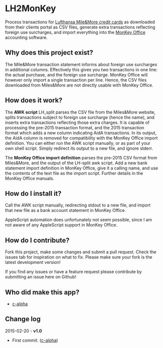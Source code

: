 LH2MonKey
=========

Process transactions for [Lufthansa Mile&More credit cards](https://www.miles-and-more-kreditkarte.com) as downloaded from their clients portal as CSV files, generate extra transactions reflecting foreign use surcharges, and import everything into the [MonKey Office](http://www.monkey-office.de) accounting software.

Why does this project exist?
----------------------------

The Mile&More transaction statement informs about foreign use surcharges in additional columns. Effectively this gives you two transactions in one line: the actual purchase, and the foreign use surcharge. MonKey Office will however only import a single transaction per line. Hence, the CSV files downloaded from Miles&More are not directly usable with MonKey Office.

How does it work?
-----------------

The **AWK script** LH_split parses the CSV file from the Miles&More website, splits transactions subject to foreign use surcharge (hence the name), and inserts extra transactions reflecting those extra charges. It is capable of processing the pre-2015 transaction format, and the 2015 transaction format which adds a new column indicating AidA transactions. In its output, the AidA column is removed for compatibility with the MonKey Office import definition. You can either run the AWK script manually, or as part of your own shell script. Simply redirect its output to a new file, and ignore stderr.

The **MonKey Office import definition** parses the pre-2015 CSV format from Miles&More, and the output of the LH-split awk script. Add a new bank statement import definition in MonKey Office, give it a calling name, and use the contents of the text file as the import script. Further details in the MonKey Office manuals.

How do I install it?
--------------------

Call the AWK script manually, redirecting stdout to a new file, and import that new file as a bank account statement in MonKey Office.

AppleScript automation does unfortunately not seem possible, since I am not aware of any AppleScript support in MonKey Office.

How do I contribute?
--------------------

Fork this project, make some changes and submit a pull request. Check the issues tab for inspiration on what to fix. Please make sure your fork is the latest development version!

If you find any issues or have a feature request please contribute by submitting an issue here on Github!

Who did make this app?
----------------------

* [c-alpha](https://github.com/c-alpha)

Change log
----------

2015-02-20 - **v1.0**

* First commit. ([c-alpha](https://github.com/c-alpha))
